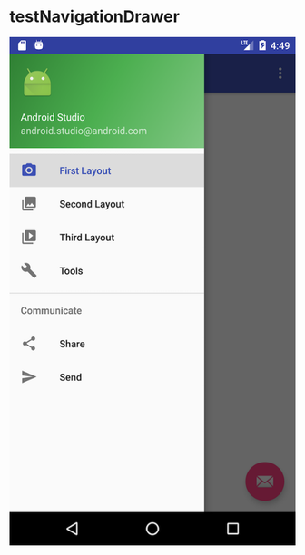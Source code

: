 # testNavigationDrawer

![alt tag](https://github.com/thana19/testNavigationDrawer/blob/master/ss01.png)
